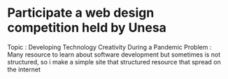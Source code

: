 # Participate a web design competition held by Unesa

Topic    : Developing Technology Creativity During a Pandemic
Problem  : Many resource to learn about software development but sometimes is not structured, so i make a simple site that structured resource that spread on the internet

